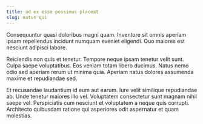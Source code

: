```yaml
---
title: ad ex esse possimus placeat
slug: natus qui
---
```


Consequuntur quasi doloribus magni quam. Inventore sit omnis aperiam ipsam repellendus incidunt numquam eveniet eligendi. Quo maiores est nesciunt adipisci labore.

Reiciendis non quis et tenetur. Tempore neque ipsam tenetur velit sunt. Culpa saepe voluptatibus. Eos veniam totam libero ducimus. Natus nemo odio sed aperiam rerum ut minima quia. Aperiam natus dolores assumenda maxime et repudiandae sed.

Et recusandae laudantium id eum aut earum. Iure velit similique repudiandae ab. Unde tenetur maiores illo vel. Voluptatem consectetur sunt magnam nihil saepe vel. Perspiciatis cum nesciunt et voluptatem a neque quis corrupti. Architecto quibusdam ratione qui asperiores odit aspernatur et quam molestias.
